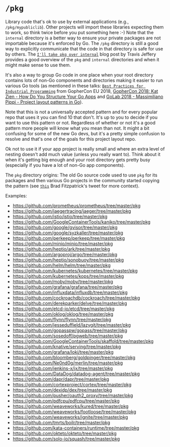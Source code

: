 # `/pkg`

Library code that's ok to use by external applications (e.g., `/pkg/mypubliclib`). Other projects will import these libraries expecting them to work, so think twice before you put something here :-) Note that the `internal` directory is a better way to ensure your private packages are not importable because it's enforced by Go. The `/pkg` directory is still a good way to explicitly communicate that the code in that directory is safe for use by others. The [`I'll take pkg over internal`](https://travisjeffery.com/b/2019/11/i-ll-take-pkg-over-internal/) blog post by Travis Jeffery provides a good overview of the `pkg` and `internal` directories and when it might make sense to use them.

It's also a way to group Go code in one place when your root directory contains lots of non-Go components and directories making it easier to run various Go tools (as mentioned in these talks: [`Best Practices for Industrial Programming`](https://www.youtube.com/watch?v=PTE4VJIdHPg) from GopherCon EU 2018, [GopherCon 2018: Kat Zien - How Do You Structure Your Go Apps](https://www.youtube.com/watch?v=oL6JBUk6tj0) and [GoLab 2018 - Massimiliano Pippi - Project layout patterns in Go](https://www.youtube.com/watch?v=3gQa1LWwuzk)).

Note that this is not a universally accepted pattern and for every popular repo that uses it you can find 10 that don't. It's up to you to decide if you want to use this pattern or not. Regardless of whether or not it's a good pattern more people will know what you mean than not. It might a bit confusing for some of the new Go devs, but it's a pretty simple confusion to resolve and that's one of the goals for this project layout repo.

Ok not to use it if your app project is really small and where an extra level of nesting doesn't add much value (unless you really want to). Think about it when it's getting big enough and your root directory gets pretty busy (especially if you have a lot of non-Go app components).

The `pkg` directory origins: The old Go source code used to use `pkg` for its packages and then various Go projects in the community started copying the pattern (see [`this`](https://twitter.com/bradfitz/status/1039512487538970624) Brad Fitzpatrick's tweet for more context).

Examples:

- https://github.com/prometheus/prometheus/tree/master/pkg
- https://github.com/jaegertracing/jaeger/tree/master/pkg
- https://github.com/istio/istio/tree/master/pkg
- https://github.com/GoogleContainerTools/kaniko/tree/master/pkg
- https://github.com/google/gvisor/tree/master/pkg
- https://github.com/google/syzkaller/tree/master/pkg
- https://github.com/perkeep/perkeep/tree/master/pkg
- https://github.com/minio/minio/tree/master/pkg
- https://github.com/heptio/ark/tree/master/pkg
- https://github.com/argoproj/argo/tree/master/pkg
- https://github.com/heptio/sonobuoy/tree/master/pkg
- https://github.com/helm/helm/tree/master/pkg
- https://github.com/kubernetes/kubernetes/tree/master/pkg
- https://github.com/kubernetes/kops/tree/master/pkg
- https://github.com/moby/moby/tree/master/pkg
- https://github.com/grafana/grafana/tree/master/pkg
- https://github.com/influxdata/influxdb/tree/master/pkg
- https://github.com/cockroachdb/cockroach/tree/master/pkg
- https://github.com/derekparker/delve/tree/master/pkg
- https://github.com/etcd-io/etcd/tree/master/pkg
- https://github.com/oklog/oklog/tree/master/pkg
- https://github.com/flynn/flynn/tree/master/pkg
- https://github.com/jesseduffield/lazygit/tree/master/pkg
- https://github.com/gopasspw/gopass/tree/master/pkg
- https://github.com/sosedoff/pgweb/tree/master/pkg
- https://github.com/GoogleContainerTools/skaffold/tree/master/pkg
- https://github.com/knative/serving/tree/master/pkg
- https://github.com/grafana/loki/tree/master/pkg
- https://github.com/bloomberg/goldpinger/tree/master/pkg
- https://github.com/Ne0nd0g/merlin/tree/master/pkg
- https://github.com/jenkins-x/jx/tree/master/pkg
- https://github.com/DataDog/datadog-agent/tree/master/pkg
- https://github.com/dapr/dapr/tree/master/pkg
- https://github.com/cortexproject/cortex/tree/master/pkg
- https://github.com/dexidp/dex/tree/master/pkg
- https://github.com/pusher/oauth2_proxy/tree/master/pkg
- https://github.com/pdfcpu/pdfcpu/tree/master/pkg
- https://github.com/weaveworks/kured/tree/master/pkg
- https://github.com/weaveworks/footloose/tree/master/pkg
- https://github.com/weaveworks/ignite/tree/master/pkg
- https://github.com/tmrts/boilr/tree/master/pkg
- https://github.com/kata-containers/runtime/tree/master/pkg
- https://github.com/okteto/okteto/tree/master/pkg
- https://github.com/solo-io/squash/tree/master/pkg
